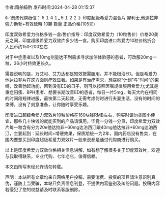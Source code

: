<p>作者:甭舶捣酌 发布时间:2024-04-28 01:15:37</p>
<p>《✅港澳代购薇信：６１４１_６１２２ 》印度超級希愛力混合片 犀利士,他達拉非 強力助勃+有效延時 10顆 數量 正品价格(105元) </p>
									<p>印度双效希爱力价格多钱一盒/售价指导：印度双效希爱力（10粒售价）价格20美元之间，印度超级希爱力双效片多少钱一盒，购买印度进口希爱力10粒价格折合人民币约150-200左右</p><p>对于中症患者以及10mg剂量达不到需求寻求加倍体验感的患者，可改服20mg一粒，36小时持效更长久。</p><p>需要说明的是，万艾可、艾力达都是短效按需服用，并不能根治ED。但是希爱力他达拉非片在这方面则疗效显著。如果是有治疗需求，想摆脱“计划”与“时间”的束缚，改善勃起功能，回到没有ED的日子，则可以按照医嘱规律服用希爱力;尤其是重症阳痿、BPH患者、想要长期改善ED的患者，每日一片5mg，每天大约在相同的时间段规律进服，最快第二天起效，无需考虑何时进行夫妻生活，没有的时间的束缚，没有了刻意准备，让你随时享受乐趣。</p><p></p><p></p><p>印度进口超级希爱力双效片10粒价格在160块钱RMB左右，购买时请勿贪图小便宜，那些几十块钱的就能买到的产品请慎用，毕竟一分钱一分货，印度希爱力双效片每一粒含有分为20e他达拉非+60mg达泊西汀跟40mg他达拉非+60mg达泊西汀，主要起到：延长时间+增硬效果，保质期统一为2年，国内葯店没有售卖，在国内要想买到印度超级希爱力双效片一般来说都是通过代购商进行购买。</p><p>以上是印度希爱力双效价格相关信息讲解，如有想了解很多关于印度双效片，欢迎与我取得联系，专业代购、七年老店，值得信赖。</p><p>本文由所写未经允许请勿转载。</p>				声明：本站所有文章均来自网络用户投稿，需要消费、投资的项目请注意识别真伪，谨防上当受骗，本站只负责信息刊登，不提供内容鉴别及纠纷问题。投稿内容若侵犯了您的权益请及时联系客服删除。				
